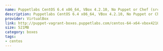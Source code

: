 ```yaml
---
name: Puppetlabs CentOS 6.4 x86_64, VBox 4.2.10, No Puppet or Chef (src)
description: Puppetlabs CentOS 6.4 x86_64, VBox 4.2.10, No Puppet or Chef (<a href="http://github.com/puppetlabs/puppet-vagrant-boxes">src</a>)
provider: VirtualBox
link: http://puppet-vagrant-boxes.puppetlabs.com/centos-64-x64-vbox4210-nocm.box
size: 521MB
category: boxes
tags:
- centos
---
```

